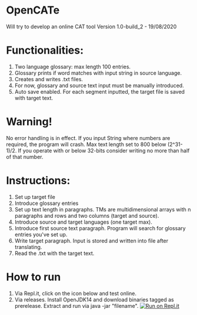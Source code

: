 # OpenCATe
Will try to develop an online CAT tool
Version 1.0-build_2 - 19/08/2020
# Functionalities:
1. Two language glossary: max length 100 entries.
2. Glossary prints if word matches with input string in source language.
3. Creates and writes .txt files.
4. For now, glossary and source text input must be manually introduced.
5. Auto save enabled. For each segment inputted, the target file is saved with target text.

# Warning!
No error handling is in effect. If you input String where numbers are required, the program will crash.
Max text length set to 800 below (2^31-1)/2. If you operate with or below 32-bits consider writing no more than half of that number. 

# Instructions:
1. Set up target file
2. Introduce glossary entries
3. Set up text length in paragraphs. TMs are multidimensional arrays with n paragraphs and rows and two columns (target and source).
4. Introduce source and target languages (one target max).
5. Introduce first source text paragraph. Program will search for glossary entries you've set up.
6. Write target paragraph. Input is stored and written into file after translating.
7. Read the .txt with the target text.

# How to run
1. Via Repl.it, click on the icon below and test online.
2. Via releases. Install OpenJDK14 and download binaries tagged as prerelease. Extract and run via java -jar "filename".
[![Run on Repl.it](https://repl.it/badge/github/emiestevarena/OpenCATe)](https://repl.it/github/emiestevarena/OpenCATe)
